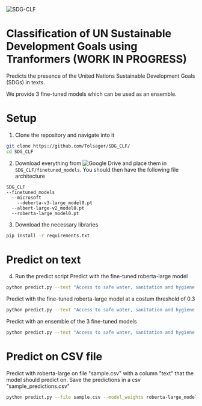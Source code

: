 ![SDG-CLF](https://user-images.githubusercontent.com/73647490/172805470-ffb6a817-7334-40c0-9249-97b8036219ec.jpg)

# Classification of UN Sustainable Development Goals using Tranformers (WORK IN PROGRESS)
Predicts the presence of the United Nations Sustainable Development Goals (SDGs) in texts.

We provide 3 fine-tuned models which can be used as an ensemble.

# Setup
1. Clone the repository and navigate into it
```bash
git clone https://github.com/Tolsager/SDG_CLF/
cd SDG_CLF
```

2. Download everything from ![Google Drive](https://drive.google.com/drive/u/2/folders/1kRPZtGJyI9dRq59wQSMxEeDHgQ-erw_m) and place them in `SDG_CLF/finetuned_models`.
You should then have the following file architecture
```
SDG_CLF
--finetuned_models
  --microsoft
    --deberta-v3-large_model0.pt
  --albert-large-v2_model0.pt
  --roberta-large_model0.pt
```

3. Download the necessary libraries
```bash
pip install -r requirements.txt
```
# Predict on text
4. Run the predict script
Predict with the fine-tuned roberta-large model
```bash
python predict.py --text "Access to safe water, sanitation and hygiene is the most basic human need for health and well-being." --model_weights roberta-large_model0.pt 
```

Predict with the fine-tuned roberta-large model at a costum threshold of 0.3
```bash
python predict.py --text "Access to safe water, sanitation and hygiene is the most basic human need for health and well-being." --model_weights roberta-large_model0.pt --threshold 0.3
```

Predict with an ensemble of the 3 fine-tuned models
```bash
python predict.py --text "Access to safe water, sanitation and hygiene is the most basic human need for health and well-being." --model_weights roberta-large_model0.pt albert-large-v2_model0.pt microsoft/deberta-v3-large_model0.pt 
```

# Predict on CSV file
Predict with roberta-large on file "sample.csv" with a column "text" that the model should predict on. Save the predictions in a csv "sample_predictions.csv"
```bash
python predict.py --file sample.csv --model_weights roberta-large_model0.pt --column text --save_path predictions.csv
```
